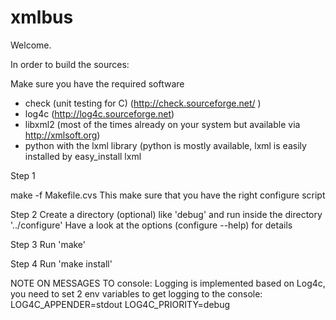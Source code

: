 xmlbus
======

Welcome.

In order to build the sources:

Make sure you have the required software
- check (unit testing for C) (http://check.sourceforge.net/ )
- log4c (http://log4c.sourceforge.net)
- libxml2 (most of the times already on your system but available via http://xmlsoft.org)
- python with the lxml library (python is mostly available, lxml is easily installed by easy_install lxml


Step 1

make -f Makefile.cvs 
This make sure that you have the right configure script

Step 2
Create a directory (optional) like 'debug' 
and run inside the directory '../configure'
Have a look at the options (configure --help) for details

Step 3
Run 'make' 

Step 4 
Run 'make install'

NOTE ON MESSAGES TO console:
Logging is implemented based on Log4c, you need to set 2 env variables to get logging to
the console:
LOG4C_APPENDER=stdout
LOG4C_PRIORITY=debug

